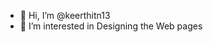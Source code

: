 - 👋 Hi, I’m @keerthitn13
- 👀 I’m interested in Designing the Web pages

<!---
keerthitn13/keerthitn13 is a ✨ special ✨ repository because its `README.md` (this file) appears on your GitHub profile.
You can click the Preview link to take a look at your changes.
--->
